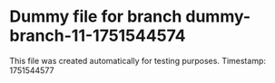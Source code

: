 # Dummy file for branch dummy-branch-11-1751544574

This file was created automatically for testing purposes.
Timestamp: 1751544577